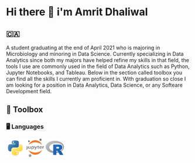 # Hi there 👋 i'm Amrit Dhaliwal

## 🇨🇦

A student graduating at the end of April 2021 who is majoring in Microbiology and minoring in Data Science. 
Currently specializing in Data Analytics since both my majors have helped refine my skills in that field,
the tools I use are commonly used in the field of Data Analytics such as Python, Jupyter Notebooks, and Tableau.
Below in the section called toolbox you can find all the skills I currently am proficient in.
With graduation so close I am looking for a position in Data Analytics, Data Science, or any Softeare Development field.

## 🧰 Toolbox

### 🖥️ Languages
<img src="https://github.com/devicons/devicon/blob/master/icons/python/python-original.svg" alt="Python Logo" width="50" length="50"> <img src="https://github.com/devicons/devicon/blob/master/icons/jupyter/jupyter-original-wordmark.svg" alt="Python Logo" width="50" length="50"> <img src="https://github.com/devicons/devicon/blob/master/icons/r/r-original.svg" alt="Python Logo" width="50" length="50">

<!--
**AmrDhaliwal/AmrDhaliwal** is a ✨ _special_ ✨ repository because its `README.md` (this file) appears on your GitHub profile.

Here are some ideas to get you started:

- 🔭 I’m currently working on ...
- 🌱 I’m currently learning ...
- 👯 I’m looking to collaborate on ...
- 🤔 I’m looking for help with ...
- 💬 Ask me about ...
- 📫 How to reach me: ...
- 😄 Pronouns: ...
- ⚡ Fun fact: ...
-->
